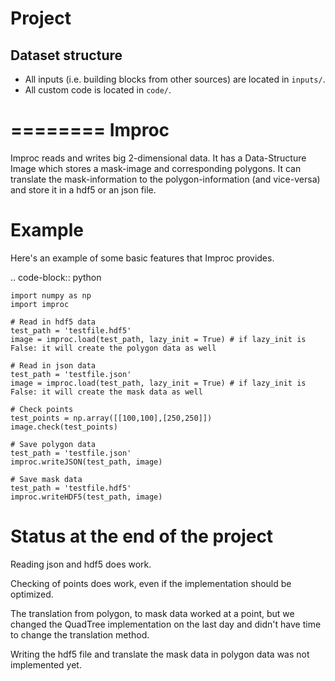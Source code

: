 # Project <insert name>

## Dataset structure

- All inputs (i.e. building blocks from other sources) are located in
  `inputs/`.
- All custom code is located in `code/`.

========
Improc
========

Improc reads and writes big 2-dimensional data. It has a Data-Structure Image which stores a mask-image and corresponding polygons.
It can translate the mask-information to the polygon-information (and vice-versa) and store it in a hdf5 or an json file.


Example
=======

Here's an example of some basic features that Improc provides.

.. code-block:: python

    import numpy as np
    import improc

    # Read in hdf5 data
    test_path = 'testfile.hdf5'
    image = improc.load(test_path, lazy_init = True) # if lazy_init is False: it will create the polygon data as well

    # Read in json data
    test_path = 'testfile.json'
    image = improc.load(test_path, lazy_init = True) # if lazy_init is False: it will create the mask data as well

    # Check points
    test_points = np.array([[100,100],[250,250]])
    image.check(test_points)

    # Save polygon data
    test_path = 'testfile.json'
    improc.writeJSON(test_path, image)

    # Save mask data
    test_path = 'testfile.hdf5'
    improc.writeHDF5(test_path, image)


Status at the end of the project
=======

Reading json and hdf5 does work.

Checking of points does work, even if the implementation should be optimized.

The translation from polygon, to mask data worked at a point,
but we changed the QuadTree implementation on the last day and didn't have time to change the translation method.

Writing the hdf5 file and translate the mask data in polygon data was not implemented yet.

